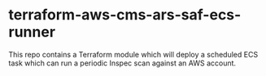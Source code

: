 # terraform-aws-cms-ars-saf-ecs-runner

This repo contains a Terraform module which will deploy a scheduled ECS
task which can run a periodic Inspec scan against an AWS account.
